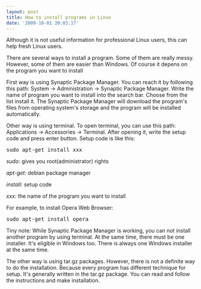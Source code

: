 ```yaml
---
layout: post
title: How to install programs in Linux
date: '2009-10-01 20:03:17'
---
```


Although it is not useful information for professional Linux users, this can help fresh Linux users.

There are several ways to install a program. Some of them are really messy. However, some of them are easier than Windows. Of course it depens on the program you want to install

First way is using Synaptic Package Manager. You can reach it by following this path: System -&gt; Administration -&gt; Synaptic Package Manager. Write the name of program you want to install into the search bar. Choose from the list install it. The Synaptic Package Manager will download the program's files from operating system's storage and the program will be installed automatically.

Other way is using terminal. To open terminal, you can use this path: Applications -&gt; Accessories -&gt; Terminal. After opening it, write the setup code and press enter button. Setup code is like this:
<pre>sudo apt-get install xxx</pre>
<em>sudo: </em>gives you root(administrator) rights

<em>apt-get:</em> debian package manager

<em>install: </em>setup code

<em>xxx: </em>the name of the program you want to install

For example, to install Opera Web Browser:
<pre>sudo apt-get install opera</pre>
Tiny note: While Synaptic Package Manager is working, you can not install another program by using terminal. At the same time, there must be one installer. It's eligible in Windows too. There is always one Windows installer at the same time.

The other way is using tar.gz packages. However, there is not a definite way to do the installation. Because every program has different technique for setup. It's generally written in the tar.gz package. You can read and follow the instructions and make installation.